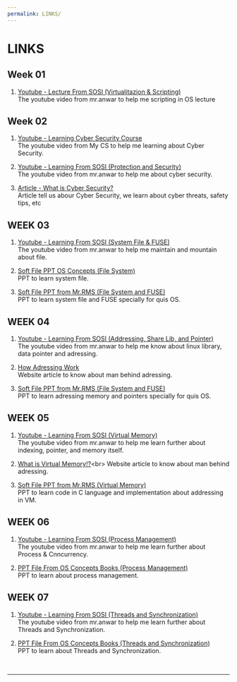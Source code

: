```yaml
---
permalink: LINKS/
---
```


# LINKS

## Week 01

1. [Youtube - Lecture From SOSI (Virtualitazion & Scripting)](https://www.youtube.com/watch?v=xFjdbPBNbto)<br>
The youtube video from mr.anwar to help me scripting in OS lecture

## Week 02

1. [Youtube - Learning Cyber Security Course](https://www.youtube.com/watch?v=U_P23SqJaDc)<br>
The youtube video from My CS to help me learning about Cyber Security.

2. [Youtube - Learning From SOSI (Protection and Security)](https://www.youtube.com/watch?v=QpmAKN9j2ks)<br>
The youtube video from mr.anwar to help me about cyber security.

3. [Article - What is Cyber Security?](https://www.kaspersky.com/resource-center/definitions/what-is-cyber-security)<br>
Article tell us abour Cyber Security, we learn about cyber threats, safety tips, etc

## WEEK 03
1. [Youtube - Learning From SOSI (System File & FUSE)](https://www.youtube.com/watch?v=PBkZynNIZWk)<br>
The youtube video from mr.anwar to help me maintain and mountain about file.

2. [Soft File PPT OS Concepts (File System)](https://www.os-book.com/OS10/slide-dir/PPTX-dir/ch13.pptx)<br>
PPT to learn system file.

3. [Soft File PPT from Mr.RMS (File System and FUSE)](https://os.vlsm.org/Slides/os03.pdf)<br>
PPT to learn system file and FUSE specially for quis OS.

## WEEK 04
1. [Youtube - Learning From SOSI (Addressing, Share Lib, and Pointer)](https://www.youtube.com/watch?v=uFj7mKNq1t0)<br>
The youtube video from mr.anwar to help me know about linux library, data pointer and adressing.

2. [How Adressing Work](https://computer.howstuffworks.com/c23.htm)<br>
Website article to know about man behind adressing.

3. [Soft File PPT from Mr.RMS (File System and FUSE)](https://os.vlsm.org/Slides/os04.pdf)<br>
PPT to learn adressing memory and pointers specially for quis OS.

## WEEK 05
1. [Youtube - Learning From SOSI (Virtual Memory)](https://www.youtube.com/watch?v=E7pmf5pySTM&feature=youtu.be)<br>
The youtube video from mr.anwar to help me learn further about indexing, pointer, and memory itself.

2. [What is Virtual Memory!?](https://www.makeuseof.com/virtual-memory-on-linux/#:~:text=Virtual%20memory%20is%20a%20way,the%20kernel%20and%20hardware%20levels.)<br>
Website article to know about man behind adressing.

3. [Soft File PPT from Mr.RMS (Virtual Memory)](https://os.vlsm.org/Slides/os05.pdf)<br>
PPT to learn code in C language and implementation about addressing in VM.

## WEEK 06
1. [Youtube - Learning From SOSI (Process Management)](https://www.youtube.com/watch?v=-pL2fAdb7Kw)<br>
The youtube video from mr.anwar to help me learn further about Process & Cnncurrency.

2. [PPT File From OS Concepts Books (Process Management)](https://www.os-book.com/OS10/slide-dir/PPTX-dir/ch3.pptx)<br>
PPT to learn about process management.

## WEEK 07
1. [Youtube - Learning From SOSI (Threads and Synchronization)](https://www.youtube.com/watch?v=Z5D3z3AzXII)<br>
The youtube video from mr.anwar to help me learn further about Threads and Synchronization.

2. [PPT File From OS Concepts Books (Threads and Synchronization)](https://www.os-book.com/OS10/slide-dir/PPTX-dir/ch4.pptx)<br>
PPT to learn about Threads and Synchronization.

<br>
<hr>
